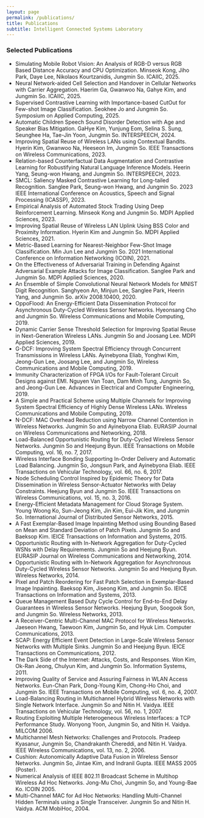 ```yaml
---
layout: page
permalink: /publications/
title: Publications
subtitle: Intelligent Connected Systems Laboratory
---
```

### Selected Publications
- Simulating Mobile Robot Vision: An Analysis of RGB-D versus RGB Based Distance Accuracy and CPU Optimization. Minseok Kong, Jiho Park, Daye Lee, Nikolaos Kourtzanidis, Jungmin So. ICAIIC, 2025.
- Neural Network-aided Cell Selection and Handover in Cellular Networks with Carrier Aggregation. Haerim Ga, Gwanwoo Na, Gahye Kim, and Jungmin So. ICAIIC, 2025.
- Supervised Contrastive Learning with Importance-based CutOut for Few-shot Image Classification. Seokhee Jo and Jungmin So. Symposium on Applied Computing, 2025.
- Automatic Children Speech Sound Disorder Detection with Age and Speaker Bias Mitigation. GaHye Kim, Yunjung Eom, Selina S. Sung, Seunghee Ha, Tae-Jin Yoon, Jungmin So. INTERSPEECH, 2024.
- Improving Spatial Reuse of Wireless LANs using Contextual Bandits. Hyerin Kim, Gwanwoo Na, Heeseon Im, Jungmin So. IEEE Transactions on Wireless Communications, 2023.
- Relation-based Counterfactual Data Augmentation and Contrastive Learning for Robustifying Natural Language Inference Models. Heerin Yang, Seung-won Hwang, and Jungmin So. INTERSPEECH, 2023.
- SMCL: Saliency Masked Contrastive Learning for Long-tailed Recognition. Sanglee Park, Seung-won Hwang, and Jungmin So. 2023 IEEE International Conference on Acoustics, Speech and Signal Processing (ICASSP), 2023.
- Empirical Analysis of Automated Stock Trading Using Deep Reinforcement Learning. Minseok Kong and Jungmin So. MDPI Applied Sciences, 2023.
- Improving Spatial Reuse of Wireless LAN Uplink Using BSS Color and Proximity Information. Hyerin Kim and Jungmin So. MDPI Applied Sciences, 2021.
- Metric-Based Learning for Nearest-Neighbor Few-Shot Image Classification. Min Jun Lee and Jungmin So. 2021 International Conference on Information Networking (ICOIN), 2021.
- On the Effectiveness of Adversarial Training in Defending Against Adversarial Example Attacks for Image Classification. Sanglee Park and Jungmin So. MDPI Applied Sciences, 2020.
- An Ensemble of Simple Convolutional Neural Network Models for MNIST Digit Recognition. Sanghyeon An, Minjun Lee, Sanglee Park, Heerin Yang, and Jungmin So. arXiv 2008.10400, 2020.
- OppoFlood: An Energy-Efficient Data Dissemination Protocol for Asynchronous Duty-Cycled Wireless Sensor Networks. Hyeonsang Cho and Jungmin So. Wireless Communications and Mobile Computing, 2019.
- Dynamic Carrier Sense Threshold Selection for Improving Spatial Reuse in Next-Generation Wireless LANs. Jungmin So and Joosang Lee. MDPI Applied Sciences, 2019.
- G-DCF: Improving System Spectral Efficiency through Concurrent Transmissions in Wireless LANs. Ayinebyona Eliab, Yonghwi Kim, Jeong-Gun Lee, Joosang Lee, and Jungmin So, Wireless Communications and Mobile Computing, 2019.
- Immunity Characterization of FPGA I/Os for Fault-Tolerant Circuit Designs against EMI. Nguyen Van Toan, Dam Minh Tung, Jungmin So, and Jeong-Gun Lee. Advances in Electrical and Computer Engineering, 2019.
- A Simple and Practical Scheme using Multiple Channels for Improving System Spectral Efficiency of Highly Dense Wireless LANs. Wireless Communications and Mobile Computing, 2019.
- N-DCF: MAC Overhead Reduction using Narrow Channel Contention in Wireless Networks. Jungmin So and Ayinebyona Eliab. EURASIP Journal on Wireless Communications and Networking, 2018.
- Load-Balanced Opportunistic Routing for Duty-Cycled Wireless Sensor Networks. Jungmin So and Heejung Byun. IEEE Transactions on Mobile Computing, vol. 16, no. 7, 2017.
- Wireless Interface Bonding Supporting In-Order Delivery and Automatic Load Balancing. Jungmin So, Jongsun Park, and Ayinebyona Eliab. IEEE Transactions on Vehicular Technology, vol. 66, no. 6, 2017.
- Node Scheduling Control Inspired by Epidemic Theory for Data Dissemination in Wireless Sensor-Actuator Networks with Delay Constraints. Heejung Byun and Jungmin So. IEEE Transactions on Wireless Communications, vol. 15, no. 3, 2016.
- Energy-Efficient Metadata Management for Cloud Storage System. Young Woong Ko, Sun-Jeong Kim, Jin Kim, Eui-Jik Kim, and Jungmin So. International Journal of Distributed Sensor Networks, 2015.
- A Fast Exemplar-Based Image Inpainting Method using Bounding Based on Mean and Standard Deviation of Patch Pixels. Jungmin So and Baeksop Kim. IEICE Transactions on Information and Systems, 2015.
- Opportunistic Routing with In-Network Aggregation for Duty-Cycled WSNs with Delay Requirements. Jungmin So and Heejung Byun. EURASIP Journal on Wireless Communications and Networking, 2014.
- Opportunistic Routing with In-Network Aggregation for Asynchronous Duty-Cycled Wireless Sensor Networks. Jungmin So and Heejung Byun. Wireless Networks, 2014.
- Pixel and Patch Reordering for Fast Patch Selection in Exemplar-Based Image Inpainting. Baeksop Kim, Jiseong Kim, and Jungmin So. IEICE Transactions on Information and Systems, 2013.
- Queue Management Based Duty Cycle Control for End-to-End Delay Guarantees in Wireless Sensor Networks. Heejung Byun, Soogook Son, and Jungmin So. Wireless Networks, 2013.
- A Receiver-Centric Multi-Channel MAC Protocol for Wireless Networks. Jaeseon Hwang, Taewoon Kim, Jungmin So, and Hyuk Lim. Computer Communications, 2013.
- SCAP: Energy Efficient Event Detection in Large-Scale Wireless Sensor Networks with Multiple Sinks. Jungmin So and Heejung Byun. IEICE Transactions on Communications, 2012.
- The Dark Side of the Internet: Attacks, Costs, and Responses. Won Kim, Ok-Ran Jeong, Chulyun Kim, and Jungmin So. Information Systems, 2011.
- Improving Quality of Service and Assuring Fairness in WLAN Access Networks. Eun-Chan Park, Dong-Young Kim, Chong-Ho Choi, and Jungmin So. IEEE Transactions on Mobile Computing, vol. 6, no. 4, 2007.
- Load-Balancing Routing in Multichannel Hybrid Wireless Networks with Single Network Interface. Jungmin So and Nitin H. Vaidya. IEEE Transactions on Vehicular Technology, vol. 56, no. 1, 2007.
- Routing Exploiting Multiple Heterogeneous Wireless Interfaces: a TCP Performance Study. Wonyong Yoon, Jungmin So, and Nitin H. Vaidya. MILCOM 2006.
- Multichannel Mesh Networks: Challenges and Protocols. Pradeep Kyasanur, Jungmin So, Chandrakanth Chereddi, and Nitin H. Vaidya. IEEE Wireless Communications, vol. 13, no. 2, 2006.
- Cushion: Autonomically Adaptive Data Fusion in Wireless Sensor Networks. Jungmin So, Jintae Kim, and Indranil Gupta. IEEE MASS 2005 (Poster).
- Numerical Analysis of IEEE 802.11 Broadcast Scheme in Multihop Wireless Ad Hoc Networks. Jong-Mu Choi, Jungmin So, and Young-Bae Ko. ICOIN 2005.
- Multi-Channel MAC for Ad Hoc Networks: Handling Multi-Channel Hidden Terminals using a Single Transceiver. Jungmin So and Nitin H. Vaidya. ACM MobiHoc, 2004.
